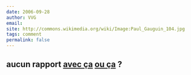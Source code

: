 ```yaml
---
date: 2006-09-28
author: VVG
email: 
site: http://commons.wikimedia.org/wiki/Image:Paul_Gauguin_104.jpg
tags: comment
permalink: false
---
```


aucun rapport <a href="http://www.leerdamkristal.nl/ned/pict/vaas_zonnebloem_schilderij.jpg">avec ça</a> <a href="http://www.poster.net/vangogh/vgo21.jpg">ou ça</a> ?
---